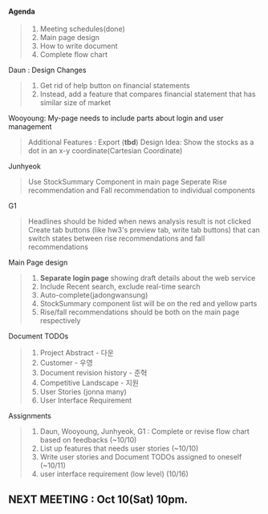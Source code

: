 #### Agenda
> 1. Meeting schedules(done)
> 2. Main page design
> 3. How to write document
> 4. Complete flow chart


Daun : Design Changes  
> 1. Get rid of help button on financial statements  
> 2. Instead, add a feature that compares financial statement that has similar size of market  

Wooyoung: My-page needs to include parts about login and user management
> Additional Features : Export (**tbd**)
> Design Idea: Show the stocks as a dot in an x-y coordinate(Cartesian Coordinate)

Junhyeok
> Use StockSummary Component in main page
> Seperate Rise recommendation and Fall recommendation to individual components

G1
> Headlines should be hided when news analysis result is not clicked
> Create tab buttons (like hw3's preview tab, write tab buttons) that can switch states between rise recommendations and fall recommendations

Main Page design
> 1. **Separate login page** showing draft details about the web service
> 2. Include Recent search, exclude real-time search
> 3. Auto-complete(jadongwansung)
> 4. StockSummary component list will be on the red and yellow parts
> 5. Rise/fall recommendations should be both on the main page respectively

Document TODOs
> 1. Project Abstract - 다운
> 2. Customer - 우영
> 3. Document revision history - 준혁
> 4. Competitive Landscape - 지원
> 5. User Stories (jonna many)
> 6. User Interface Requirement

Assignments
> 1. Daun, Wooyoung, Junhyeok, G1 : Complete or revise flow chart based on feedbacks (~10/10)
> 2. List up features that needs user stories (~10/10)
> 3. Write user stories and Document TODOs assigned to oneself (~10/11)
> 4. user interface requirement (low level) (10/16)


## NEXT MEETING : Oct 10(Sat) 10pm.







